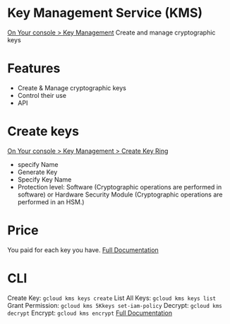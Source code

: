 # Key Management Service (KMS)
[On Your console > Key Management](https://console.cloud.google.com/security/kms/keyrings)
Create and manage cryptographic keys

# Features
- Create & Manage cryptographic keys
- Control their use
- API
# Create keys
[On Your console > Key Management > Create Key Ring](https://console.cloud.google.com/security/kms/keyring/create)
- specify Name
- Generate Key
- Specify Key Name
- Protection level: Software (Cryptographic operations are performed in software) or Hardware Security Module (Cryptographic operations are performed in an HSM.)

# Price
You paid for each key you have.
[Full Documentation](https://cloud.google.com/kms/pricing)
# CLI
Create Key: `gcloud kms keys create`
List All Keys: `gcloud kms keys list`
Grant Permission: `gcloud kms 5Kkeys set-iam-policy`
Decrypt: `gcloud kms decrypt`
Encrypt: `gcloud kms encrypt`
[Full Documentation](https://cloud.google.com/sdk/gcloud/reference/kms)

